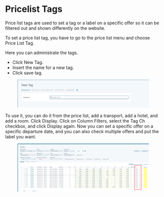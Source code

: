 # Pricelist Tags

Price list tags are used to set a tag or a label on a specific offer so it can be filtered out and shown differently on the website.&#x20;

To set a price list tag, you have to go to the price list menu and choose Price List Tag.&#x20;

Here you can administrate the tags.&#x20;

* Click New Tag.&#x20;
* Insert the name for a new tag.&#x20;
* Click save tag.&#x20;

<figure><img src=".gitbook/assets/image (20) (1) (1) (1) (1) (1) (1) (1) (1).png" alt=""><figcaption></figcaption></figure>

To use it, you can do it from the price list, add a transport, add a hotel, and add a room. Click Display. Click on Column Filters, select the Tag Ch checkbox, and click Display again. Now you can set a specific offer on a specific departure date, and you can also check multiple offers and put the label you want.&#x20;

<figure><img src=".gitbook/assets/image (1) (1) (1) (1) (1) (1) (1) (1) (1) (1) (1) (1) (1) (1) (1) (1) (1) (1) (1) (1) (1).png" alt=""><figcaption></figcaption></figure>
